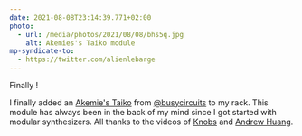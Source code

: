 ```yaml
---
date: 2021-08-08T23:14:39.771+02:00
photo:
  - url: /media/photos/2021/08/08/bhs5q.jpg
    alt: Akemies's Taiko module
mp-syndicate-to:
  - https://twitter.com/alienlebarge
---
```

Finally !

I finally added an [Akemie's Taiko](https://busycircuits.com/alm015/) from [@busycircuits](https://twitter.com/busycircuits) to my rack. This module has always been in the back of my mind since I got started with modular synthesizers. All thanks to the videos of [Knobs](https://youtu.be/8Mgy--7lY0A "ALM - Akemie's Taiko & Pamela's New Workout on Youtube") and [Andrew Huang](https://youtu.be/tDFX_hDcPAo "Walkthrough & Space Beats on YouTube").
